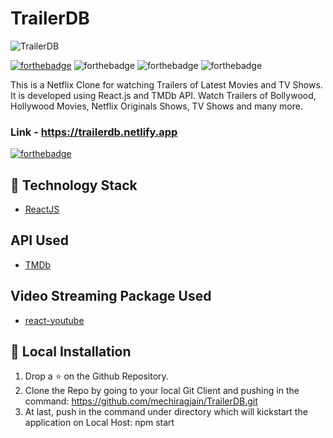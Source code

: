 # TrailerDB

![TrailerDB](https://res.cloudinary.com/chiragjain/image/upload/v1597338444/freesnippingtool.com_capture_20200813223428_riwxri.png)

[![forthebadge](https://forthebadge.com/images/badges/built-with-love.svg)](https://chiragjain.co.in)
![forthebadge](https://forthebadge.com/images/badges/made-with-javascript.svg)
![forthebadge](https://forthebadge.com/images/badges/uses-html.svg)
![forthebadge](https://forthebadge.com/images/badges/uses-css.svg)

This is a Netflix Clone for watching Trailers of Latest Movies and TV Shows. It is developed using React.js and TMDb API. Watch Trailers of Bollywood, Hollywood Movies, Netflix Originals Shows, TV Shows and many more.

### Link - https://trailerdb.netlify.app
[![forthebadge](https://forthebadge.com/images/badges/check-it-out.svg)](https://trailerdb.netlify.app)

## 🏁 Technology Stack

- [ReactJS](https://reactjs.org/)

## API Used

- [TMDb](https://developers.themoviedb.org/3)

## Video Streaming Package Used

- [react-youtube](https://www.npmjs.com/package/react-youtube)

## 🏃‍ Local Installation

1. Drop a ⭐ on the Github Repository.
2. Clone the Repo by going to your local Git Client and pushing in the command:
https://github.com/mechiragjain/TrailerDB.git
3. At last, push in the command under directory which will kickstart the application on Local Host:
npm start
